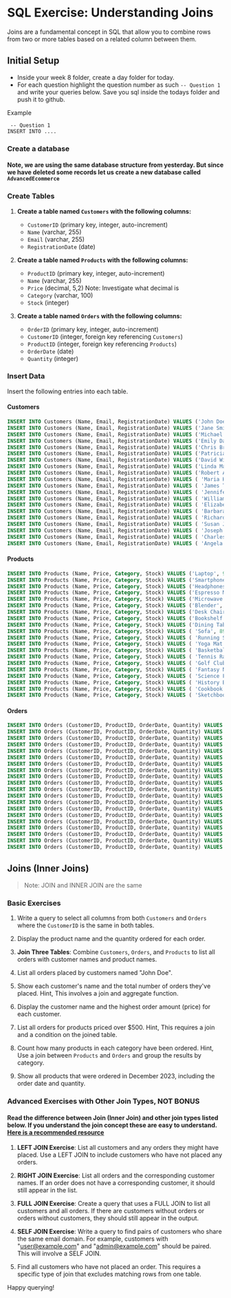 
# SQL Exercise: Understanding Joins

Joins are a fundamental concept in SQL that allow you to combine rows from two or more tables based on a related column between them.

## Initial Setup

- Inside your week 8 folder, create a day folder for today. 
- For each question highlight the question number as such `-- Question 1` and write your queries below. Save you sql inside the todays folder and push it to github.

Example
```
 -- Question 1
INSERT INTO ....
```

### Create a database 

####  Note, we are using the same database structure from yesterday. But since we have deleted some records let us create a new database called `AdvancedEcommerce`

### Create Tables

1. **Create a table named `Customers` with the following columns:**
   - `CustomerID` (primary key, integer, auto-increment)
   - `Name` (varchar, 255)
   - `Email` (varchar, 255)
   - `RegistrationDate` (date)

2. **Create a table named `Products` with the following columns:**
   - `ProductID` (primary key, integer, auto-increment)
   - `Name` (varchar, 255)
   - `Price` (decimal, 5,2) Note: Investigate what decimal is
   - `Category` (varchar, 100)
   - `Stock` (integer)

3. **Create a table named `Orders` with the following columns:**
   - `OrderID` (primary key, integer, auto-increment)
   - `CustomerID` (integer, foreign key referencing `Customers`)
   - `ProductID` (integer, foreign key referencing `Products`)
   - `OrderDate` (date)
   - `Quantity` (integer)

### Insert Data

Insert the following entries into each table.

#### Customers

```sql
INSERT INTO Customers (Name, Email, RegistrationDate) VALUES ('John Doe', 'john.doe@gmail.com', '2023-01-01');
INSERT INTO Customers (Name, Email, RegistrationDate) VALUES ('Jane Smith', 'jane.smith@gmail.com', '2023-01-02');
INSERT INTO Customers (Name, Email, RegistrationDate) VALUES ('Michael Johnson', 'michael.johnson@gmail.com', '2023-01-03');
INSERT INTO Customers (Name, Email, RegistrationDate) VALUES ('Emily Davis', 'emily.davis@gmail.com', '2023-01-04');
INSERT INTO Customers (Name, Email, RegistrationDate) VALUES ('Chris Brown', 'chris.brown@gmail.com', '2023-01-05');
INSERT INTO Customers (Name, Email, RegistrationDate) VALUES ('Patricia Miller', 'patricia.miller@gmail.com', '2023-01-06');
INSERT INTO Customers (Name, Email, RegistrationDate) VALUES ('David Wilson', 'david.wilson@example.com', '2023-01-07');
INSERT INTO Customers (Name, Email, RegistrationDate) VALUES ('Linda Martinez', 'linda.martinez@example.com', '2023-01-08');
INSERT INTO Customers (Name, Email, RegistrationDate) VALUES ('Robert Anderson', 'robert.anderson@example.com', '2023-01-09');
INSERT INTO Customers (Name, Email, RegistrationDate) VALUES ( 'Maria Hernandez', 'maria.hernandez@gmail.com', '2023-01-10');
INSERT INTO Customers (Name, Email, RegistrationDate) VALUES ( 'James Thomas', 'james.thomas@gmail.com', '2023-01-11');
INSERT INTO Customers (Name, Email, RegistrationDate) VALUES ( 'Jennifer Jackson', 'jennifer.jackson@gmail.com', '2023-01-12');
INSERT INTO Customers (Name, Email, RegistrationDate) VALUES ( 'William Garcia', 'william.garcia@gmail.com', '2023-01-13');
INSERT INTO Customers (Name, Email, RegistrationDate) VALUES ( 'Elizabeth Martinez', 'elizabeth.martinez@example.com', '2023-01-14');
INSERT INTO Customers (Name, Email, RegistrationDate) VALUES ( 'Barbara White', 'barbara.white@example.com', '2023-01-15');
INSERT INTO Customers (Name, Email, RegistrationDate) VALUES ( 'Richard Lee', 'richard.lee@yahoo.com', '2023-01-16');
INSERT INTO Customers (Name, Email, RegistrationDate) VALUES ( 'Susan Jones', 'susan.jones@yahoo.com', '2023-01-17');
INSERT INTO Customers (Name, Email, RegistrationDate) VALUES ( 'Joseph Taylor', 'joseph.taylor@yahoo.com', '2023-01-18');
INSERT INTO Customers (Name, Email, RegistrationDate) VALUES ( 'Charles Moore', 'charles.moore@yahoo.com', '2023-01-19');
INSERT INTO Customers (Name, Email, RegistrationDate) VALUES ( 'Angela Wilson', 'angela.wilson@yahoo.com', '2023-01-20');
```

#### Products

```sql
INSERT INTO Products (Name, Price, Category, Stock) VALUES ('Laptop', 999.99, 'Electronics', 50);
INSERT INTO Products (Name, Price, Category, Stock) VALUES ('Smartphone', 599.99, 'Electronics', 100);
INSERT INTO Products (Name, Price, Category, Stock) VALUES ('Headphones', 199.99, 'Electronics', 80);
INSERT INTO Products (Name, Price, Category, Stock) VALUES ('Espresso Machine', 249.99, 'Appliances', 40);
INSERT INTO Products (Name, Price, Category, Stock) VALUES ('Microwave Oven', 89.99, 'Appliances', 60);
INSERT INTO Products (Name, Price, Category, Stock) VALUES ('Blender', 49.99, 'Appliances', 75);
INSERT INTO Products (Name, Price, Category, Stock) VALUES ('Desk Chair', 129.99, 'Furniture', 50);
INSERT INTO Products (Name, Price, Category, Stock) VALUES ('Bookshelf', 79.99, 'Furniture', 40);
INSERT INTO Products (Name, Price, Category, Stock) VALUES ('Dining Table', 499.99, 'Furniture', 30);
INSERT INTO Products (Name, Price, Category, Stock) VALUES ( 'Sofa', 899.99, 'Furniture', 20);
INSERT INTO Products (Name, Price, Category, Stock) VALUES ( 'Running Shoes', 119.99, 'Sportswear', 60);
INSERT INTO Products (Name, Price, Category, Stock) VALUES ( 'Yoga Mat', 29.99, 'Sportswear', 90);
INSERT INTO Products (Name, Price, Category, Stock) VALUES ( 'Basketball', 59.99, 'Sportswear', 40);
INSERT INTO Products (Name, Price, Category, Stock) VALUES ( 'Tennis Racket', 89.99, 'Sportswear', 50);
INSERT INTO Products (Name, Price, Category, Stock) VALUES ( 'Golf Clubs', 259.99, 'Sportswear', 25);
INSERT INTO Products (Name, Price, Category, Stock) VALUES ( 'Fantasy Novel', 19.99, 'Books', 100);
INSERT INTO Products (Name, Price, Category, Stock) VALUES ( 'Science Fiction Novel', 24.99, 'Books', 100);
INSERT INTO Products (Name, Price, Category, Stock) VALUES ( 'History Book', 29.99, 'Books', 50);
INSERT INTO Products (Name, Price, Category, Stock) VALUES ( 'Cookbook', 34.99, 'Books', 50);
INSERT INTO Products (Name, Price, Category, Stock) VALUES ( 'Sketchbook', 9.99, 'Stationery', 120);

```

#### Orders

```sql
INSERT INTO Orders (CustomerID, ProductID, OrderDate, Quantity) VALUES (1, 1, '2023-02-01', 1);
INSERT INTO Orders (CustomerID, ProductID, OrderDate, Quantity) VALUES (2, 3, '2023-02-02', 2);
INSERT INTO Orders (CustomerID, ProductID, OrderDate, Quantity) VALUES (3, 2, '2023-02-03', 1);
INSERT INTO Orders (CustomerID, ProductID, OrderDate, Quantity) VALUES (4, 4, '2023-02-04', 1);
INSERT INTO Orders (CustomerID, ProductID, OrderDate, Quantity) VALUES (5, 5, '2023-02-05', 1);
INSERT INTO Orders (CustomerID, ProductID, OrderDate, Quantity) VALUES (6, 6, '2023-02-06', 2);
INSERT INTO Orders (CustomerID, ProductID, OrderDate, Quantity) VALUES (7, 7, '2023-02-07', 1);
INSERT INTO Orders (CustomerID, ProductID, OrderDate, Quantity) VALUES (8, 8, '2023-02-08', 1);
INSERT INTO Orders (CustomerID, ProductID, OrderDate, Quantity) VALUES (9, 9, '2023-02-09', 1);
INSERT INTO Orders (CustomerID, ProductID, OrderDate, Quantity) VALUES ( 10, 10, '2023-02-10', 1);
INSERT INTO Orders (CustomerID, ProductID, OrderDate, Quantity) VALUES ( 1, 11, '2023-02-11', 2);
INSERT INTO Orders (CustomerID, ProductID, OrderDate, Quantity) VALUES ( 2, 12, '2023-02-12', 1);
INSERT INTO Orders (CustomerID, ProductID, OrderDate, Quantity) VALUES ( 3, 13, '2023-02-13', 1);
INSERT INTO Orders (CustomerID, ProductID, OrderDate, Quantity) VALUES ( 4, 14, '2023-02-14', 1);
INSERT INTO Orders (CustomerID, ProductID, OrderDate, Quantity) VALUES ( 5, 15, '2023-02-15', 1);
INSERT INTO Orders (CustomerID, ProductID, OrderDate, Quantity) VALUES ( 6, 16, '2023-02-16', 2);
INSERT INTO Orders (CustomerID, ProductID, OrderDate, Quantity) VALUES ( 7, 17, '2023-02-17', 2);
INSERT INTO Orders (CustomerID, ProductID, OrderDate, Quantity) VALUES ( 8, 18, '2023-02-18', 1);
INSERT INTO Orders (CustomerID, ProductID, OrderDate, Quantity) VALUES ( 9, 19, '2023-02-19', 1);
INSERT INTO Orders (CustomerID, ProductID, OrderDate, Quantity) VALUES ( 10, 20, '2023-02-20', 3);

```

## Joins (Inner Joins) 

> Note: JOIN and INNER JOIN are the same

### Basic Exercises

1. Write a query to select all columns from both `Customers` and `Orders` where the `CustomerID` is the same in both tables.

2. Display the product name and the quantity ordered for each order. 
<!-- This requires a join between `Products` and `Orders`. -->

3. **Join Three Tables**: Combine `Customers`, `Orders`, and `Products` to list all orders with customer names and product names.

4. List all orders placed by customers named "John Doe".

5. Show each customer's name and the total number of orders they've placed. Hint, This involves a join and aggregate function.

6. Display the customer name and the highest order amount (price) for each customer. 

7. List all orders for products priced over $500. Hint, This requires a join and a condition on the joined table.

8. Count how many products in each category have been ordered. Hint, Use a join between `Products` and `Orders` and group the results by category.

9. Show all products that were ordered in December 2023, including the order date and quantity.

###  Advanced Exercises with Other Join Types, NOT BONUS

#### Read the difference between Join (Inner Join) and other join types listed below. If you understand the join concept these are easy to understand. [Here is a recommended resource](https://www.geeksforgeeks.org/sql-join-set-1-inner-left-right-and-full-joins/)

1. **LEFT JOIN Exercise**: List all customers and any orders they might have placed. Use a LEFT JOIN to include customers who have not placed any orders.

2. **RIGHT JOIN Exercise**: List all orders and the corresponding customer names. If an order does not have a corresponding customer, it should still appear in the list.

3. **FULL JOIN Exercise**: Create a query that uses a FULL JOIN to list all customers and all orders. If there are customers without orders or orders without customers, they should still appear in the output.

4. **SELF JOIN Exercise**: Write a query to find pairs of customers who share the same email domain. For example, customers with "user@example.com" and "admin@example.com" should be paired. This will involve a SELF JOIN.

5. Find all customers who have not placed an order. This requires a specific type of join that excludes matching rows from one table.

Happy querying!